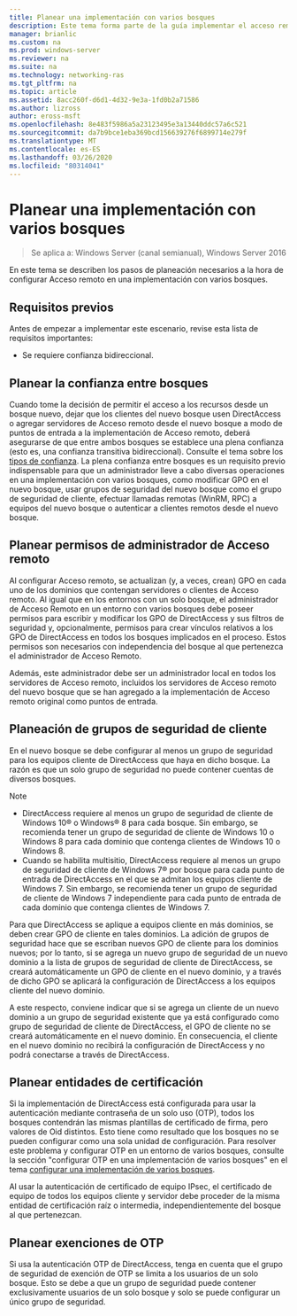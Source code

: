 ```yaml
---
title: Planear una implementación con varios bosques
description: Este tema forma parte de la guía implementar el acceso remoto en un entorno de varios bosques en Windows Server 2016.
manager: brianlic
ms.custom: na
ms.prod: windows-server
ms.reviewer: na
ms.suite: na
ms.technology: networking-ras
ms.tgt_pltfrm: na
ms.topic: article
ms.assetid: 8acc260f-d6d1-4d32-9e3a-1fd0b2a71586
ms.author: lizross
author: eross-msft
ms.openlocfilehash: 8e483f5986a5a23123495e3a13440ddc57a6c521
ms.sourcegitcommit: da7b9bce1eba369bcd156639276f6899714e279f
ms.translationtype: MT
ms.contentlocale: es-ES
ms.lasthandoff: 03/26/2020
ms.locfileid: "80314041"
---
```

# <a name="plan-a-multi-forest-deployment"></a>Planear una implementación con varios bosques

>Se aplica a: Windows Server (canal semianual), Windows Server 2016

En este tema se describen los pasos de planeación necesarios a la hora de configurar Acceso remoto en una implementación con varios bosques.  
  
## <a name="prerequisites"></a>Requisitos previos  
Antes de empezar a implementar este escenario, revise esta lista de requisitos importantes:  
  
-   Se requiere confianza bidireccional.  
  
## <a name="plan-trust-between-forests"></a>Planear la confianza entre bosques  
Cuando tome la decisión de permitir el acceso a los recursos desde un bosque nuevo, dejar que los clientes del nuevo bosque usen DirectAccess o agregar servidores de Acceso remoto desde el nuevo bosque a modo de puntos de entrada a la implementación de Acceso remoto, deberá asegurarse de que entre ambos bosques se establece una plena confianza (esto es, una confianza transitiva bidireccional). Consulte el tema sobre los [tipos de confianza](https://technet.microsoft.com/library/cc775736.aspx). La plena confianza entre bosques es un requisito previo indispensable para que un administrador lleve a cabo diversas operaciones en una implementación con varios bosques, como modificar GPO en el nuevo bosque, usar grupos de seguridad del nuevo bosque como el grupo de seguridad de cliente, efectuar llamadas remotas (WinRM, RPC) a equipos del nuevo bosque o autenticar a clientes remotos desde el nuevo bosque.  
  
## <a name="plan-remote-access-administrator-permissions"></a>Planear permisos de administrador de Acceso remoto  
Al configurar Acceso remoto, se actualizan (y, a veces, crean) GPO en cada uno de los dominios que contengan servidores o clientes de Acceso remoto. Al igual que en los entornos con un solo bosque, el administrador de Acceso Remoto en un entorno con varios bosques debe poseer permisos para escribir y modificar los GPO de DirectAccess y sus filtros de seguridad y, opcionalmente, permisos para crear vínculos relativos a los GPO de DirectAccess en todos los bosques implicados en el proceso. Estos permisos son necesarios con independencia del bosque al que pertenezca el administrador de Acceso Remoto.  
  
Además, este administrador debe ser un administrador local en todos los servidores de Acceso remoto, incluidos los servidores de Acceso remoto del nuevo bosque que se han agregado a la implementación de Acceso remoto original como puntos de entrada.  
  
## <a name="plan-client-security-groups"></a><a name="ClientSG"></a>Planeación de grupos de seguridad de cliente  
En el nuevo bosque se debe configurar al menos un grupo de seguridad para los equipos cliente de DirectAccess que haya en dicho bosque. La razón es que un solo grupo de seguridad no puede contener cuentas de diversos bosques.  
  
> [!NOTE]  
> -   DirectAccess requiere al menos un grupo de seguridad de cliente de Windows 10&reg; o Windows&reg; 8 para cada bosque. Sin embargo, se recomienda tener un grupo de seguridad de cliente de Windows 10 o Windows 8 para cada dominio que contenga clientes de Windows 10 o Windows 8.  
> -   Cuando se habilita multisitio, DirectAccess requiere al menos un grupo de seguridad de cliente de Windows 7&reg; por bosque para cada punto de entrada de DirectAccess en el que se admitan los equipos cliente de Windows 7. Sin embargo, se recomienda tener un grupo de seguridad de cliente de Windows 7 independiente para cada punto de entrada de cada dominio que contenga clientes de Windows 7.  
>   
> Para que DirectAccess se aplique a equipos cliente en más dominios, se deben crear GPO de cliente en tales dominios. La adición de grupos de seguridad hace que se escriban nuevos GPO de cliente para los dominios nuevos; por lo tanto, si se agrega un nuevo grupo de seguridad de un nuevo dominio a la lista de grupos de seguridad de cliente de DirectAccess, se creará automáticamente un GPO de cliente en el nuevo dominio, y a través de dicho GPO se aplicará la configuración de DirectAccess a los equipos cliente del nuevo dominio.  
>   
> A este respecto, conviene indicar que si se agrega un cliente de un nuevo dominio a un grupo de seguridad existente que ya está configurado como grupo de seguridad de cliente de DirectAccess, el GPO de cliente no se creará automáticamente en el nuevo dominio. En consecuencia, el cliente en el nuevo dominio no recibirá la configuración de DirectAccess y no podrá conectarse a través de DirectAccess.  
  
## <a name="plan-certification-authorities"></a>Planear entidades de certificación  
Si la implementación de DirectAccess está configurada para usar la autenticación mediante contraseña de un solo uso (OTP), todos los bosques contendrán las mismas plantillas de certificado de firma, pero valores de Oid distintos. Esto tiene como resultado que los bosques no se pueden configurar como una sola unidad de configuración. Para resolver este problema y configurar OTP en un entorno de varios bosques, consulte la sección "configurar OTP en una implementación de varios bosques" en el tema [configurar una implementación de varios bosques](Configure-a-Multi-Forest-Deployment.md).  
  
Al usar la autenticación de certificado de equipo IPsec, el certificado de equipo de todos los equipos cliente y servidor debe proceder de la misma entidad de certificación raíz o intermedia, independientemente del bosque al que pertenezcan.  
  
## <a name="plan-otp-exemptions"></a>Planear exenciones de OTP  
Si usa la autenticación OTP de DirectAccess, tenga en cuenta que el grupo de seguridad de exención de OTP se limita a los usuarios de un solo bosque. Esto se debe a que un grupo de seguridad puede contener exclusivamente usuarios de un solo bosque y solo se puede configurar un único grupo de seguridad.  
  



